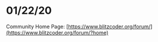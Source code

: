 01/22/20
========
Community Home Page: [https://www.blitzcoder.org/forum/](https://www.blitzcoder.org/forum/?home)
